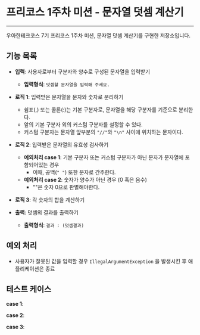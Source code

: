# 프리코스 1주차 미션 - 문자열 덧셈 계산기

---
우아한테크코스 7기 프리코스 1주차 미션, 문자열 덧셈 계산기를 구현한 저장소입니다.

## 기능 목록

- **입력**: 사용자로부터 구분자와 양수로 구성된 문자열을 입력받기
    - **입력형식**: `덧셈할 문자열을 입력해 주세요.`

- **로직 1**: 입력받은 문자열을 문자와 숫자로 분리하기
    - 쉼표(,) 또는 콜론(:)는 기본 구분자로, 문자열을 해당 구분자를 기준으로 분리한다.
    - 앞의 기본 구분자 외의 커스텀 구분자를 설정할 수 있다.
    - 커스텀 구분자는 문자열 앞부분의 `"//"`와 `"\n"` 사이에 위치하는 문자이다.

- **로직 2**: 입력받은 문자열의 유효성 검사하기
    - **예외처리 case 1**: 기본 구분자 또는 커스텀 구분자가 아닌 문자가 문자열에 포함되어있는 경우
        - 이때, 공백(`" "`) 또한 문자로 간주한다.
    - **예외처리 case 2**: 숫자가 양수가 아닌 경우 (0 혹은 음수)
        - ""은 숫자 0으로 판별해야한다.

- **로직 3**: 각 숫자의 합을 계산하기

- **출력**: 덧셈의 결과를 출력하기
    - **출력형식**: `결과 : (덧셈결과)`

## 예외 처리

- 사용자가 잘못된 값을 입력할 경우 `IllegalArgumentException` 을 발생시킨 후 애플리케이션은 종료

## 테스트 케이스

**case 1**:

**case 2**:

**case 3**:

